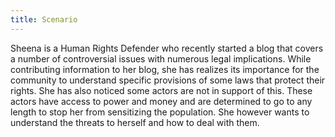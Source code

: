 ```yaml
---
title: Scenario
---
```

Sheena is a Human Rights Defender who recently started a blog that covers a number of controversial issues with numerous legal implications. While contributing information to her blog, she has realizes its importance for the community to understand specific provisions of some laws that protect their rights. She has also noticed some actors are not in support of this. These actors have access to power and money and are determined to go to any length to stop her from sensitizing the population. She however wants to understand the threats to herself and how to deal with them.
